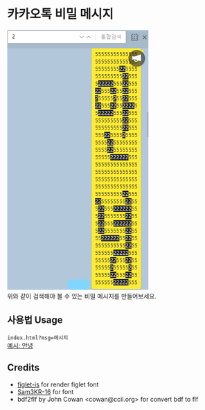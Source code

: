 # 카카오톡 비밀 메시지
![example](example.png)<br>
위와 같이 검색해야 볼 수 있는 비밀 메시지를 만들어보세요.
## 사용법 Usage
`index.html?msg=메시지`<br>
[예시: 안녕](https://km19809.github.io/figlet/index.html?msg=)
## Credits
* [figlet-js](https://github.com/patorjk/figlet.js/) for render figlet font
* [Sam3KR-16](https://github.com/hurss/fonts) for font
* bdf2flf by John Cowan <cowan\@ccil.org> for convert bdf to flf
